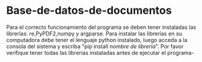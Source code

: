 # Base-de-datos-de-documentos
Para el correcto funcionamiento del programa se deben tener instaladas las librerías: re,PyPDF2,numpy y argparse.
Para instalar las librerías en su computadora debe tener el lenguaje python instalado, luego acceda a la consola del sistema y escriba "pip install *nombre de libreria*". Por favor verifique tener todas las librerías instaladas antes de ejecutar el programa-
